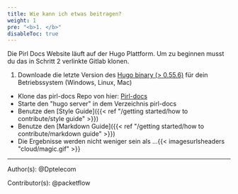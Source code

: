 ```yaml
---
title: Wie kann ich etwas beitragen?
weight: 1
pre: "<b>1. </b>"
disableToc: true
---
```


Die Pirl Docs Website läuft auf der Hugo Plattform. Um zu beginnen musst du das in Schritt 2 verlinkte Gitlab klonen.

1. Downloade die letzte Version des [Hugo binary (> 0.55.6)](https://gohugo.io/getting-started/installing/) für dein Betriebssystem (Windows, Linux, Mac)
* Klone das pirl-docs Repo von hier: [Pirl-docs](https://git.pirl.io/community/pirl-docs)
* Starte den "hugo server" in dem Verzeichnis pirl-docs
* Benutze den [Style Guide]({{< ref "/getting started/how to contribute/style guide" >}})
* Benutze den [Markdown Guide]({{< ref "/getting started/how to contribute/markdown guide" >}})
* Die Ergebnisse werden nicht weniger sein als ...{{< imagesurlsheaders "cloud/magic.gif" >}}

---
Author(s):
@Dptelecom

Contributor(s):
@packetflow
